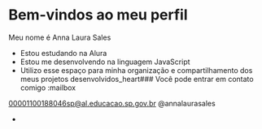 # Bem-vindos ao meu perfil #
 Meu nome é Anna Laura Sales 
- Estou estudando na Alura
- Estou me desenvolvendo na linguagem JavaScript
- Utilizo esse espaço para minha organização e compartilhamento dos meus projetos desenvolvidos_heart### Você pode entrar em contato comigo :mailbox

00001100188046sp@al.educacao.sp.gov.br
@annalaurasales

- 
